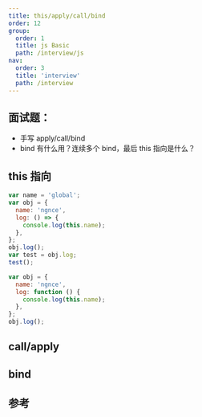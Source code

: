 ```yaml
---
title: this/apply/call/bind
order: 12
group:
  order: 1
  title: js Basic
  path: /interview/js
nav:
  order: 3
  title: 'interview'
  path: /interview
---
```


## 面试题：

- 手写 apply/call/bind
- bind 有什么用？连续多个 bind，最后 this 指向是什么？

## this 指向

```js
var name = 'global';
var obj = {
  name: 'ngnce',
  log: () => {
    console.log(this.name);
  },
};
obj.log();
var test = obj.log;
test();

var obj = {
  name: 'ngnce',
  log: function () {
    console.log(this.name);
  },
};
obj.log();
```

## call/apply

## bind

## 参考
